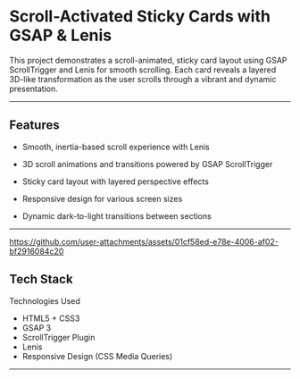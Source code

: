 # Scroll-Activated Sticky Cards with GSAP & Lenis

This project demonstrates a scroll-animated, sticky card layout using GSAP ScrollTrigger and Lenis for smooth scrolling. Each card reveals a layered 3D-like transformation as the user scrolls through a vibrant and dynamic presentation.

---


## Features

- Smooth, inertia-based scroll experience with Lenis

- 3D scroll animations and transitions powered by GSAP ScrollTrigger

- Sticky card layout with layered perspective effects

- Responsive design for various screen sizes

- Dynamic dark-to-light transitions between sections

---

https://github.com/user-attachments/assets/01cf58ed-e78e-4006-af02-bf2916084c20


## Tech Stack

Technologies Used
- HTML5 + CSS3
- GSAP 3
- ScrollTrigger Plugin
- Lenis
- Responsive Design (CSS Media Queries)

---

